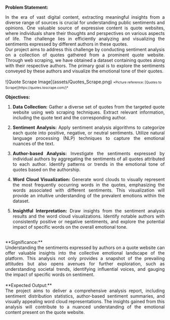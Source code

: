 **Problem Statement:**
<div style="text-align: justify;">
In the era of vast digital content, extracting meaningful insights from a diverse range of sources is crucial for understanding public sentiments and opinions. One valuable source of expressive content is quote websites, where individuals share their thoughts and perspectives on various aspects of life. The challenge lies in efficiently analyzing and visualizing the sentiments expressed by different authors in these quotes.
</div>
<div style="text-align: justify;">
Our project aims to address this challenge by conducting sentiment analysis on a collection of quotes gathered from a prominent quote website. Through web scraping, we have obtained a dataset containing quotes along with their respective authors. The primary goal is to explore the sentiments conveyed by these authors and visualize the emotional tone of their quotes.
</div>
<br>
![Quote Scrape Image](assets/Quotes_Scrape.png) <span style="font-size: 8pt;">*Picture reference: [Quotes to Scrape](https://quotes.toscrape.com/)* </span>

  
**Objectives:**
<div style="text-align: justify;">
  
1. **Data Collection:** Gather a diverse set of quotes from the targeted quote website using web scraping techniques. Extract relevant information, including the quote text and the corresponding author.
  </div>
<div style="text-align: justify;">
  
2. **Sentiment Analysis:** Apply sentiment analysis algorithms to categorize each quote into positive, negative, or neutral sentiments. Utilize natural language processing (NLP) techniques to capture the emotional nuances of the text.
  </div>
<div style="text-align: justify;">
  
3. **Author-based Analysis:** Investigate the sentiments expressed by individual authors by aggregating the sentiments of all quotes attributed to each author. Identify patterns or trends in the emotional tone of quotes based on the authorship.
  </div>
<div style="text-align: justify;">
  
4. **Word Cloud Visualization:** Generate word clouds to visually represent the most frequently occurring words in the quotes, emphasizing the words associated with different sentiments. This visualization will provide an intuitive understanding of the prevalent emotions within the dataset.
  </div>
<div style="text-align: justify;">
  
5. **Insightful Interpretation:** Draw insights from the sentiment analysis results and the word cloud visualizations. Identify notable authors with consistently positive or negative sentiments, and explore the potential impact of specific words on the overall emotional tone.
</div>
<br>
**Significance:**
<div style="text-align: justify;">
Understanding the sentiments expressed by authors on a quote website can offer valuable insights into the collective emotional landscape of the platform. This analysis not only provides a snapshot of the prevailing attitudes but also opens avenues for further exploration, such as understanding societal trends, identifying influential voices, and gauging the impact of specific words on sentiment.
</div>
<br>
**Expected Output:**
<div style="text-align: justify;">
The project aims to deliver a comprehensive analysis report, including sentiment distribution statistics, author-based sentiment summaries, and visually appealing word cloud representations. The insights gained from this analysis will contribute to a nuanced understanding of the emotional content present on the quote website.
</div>
